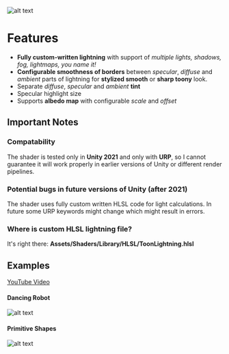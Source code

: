 ![alt text](https://github.com/tojynick/Toon-Shader-Unity-URP/blob/main/Readme%20Resources/Thumbnail.png)

# Features
* **Fully custom-written lightning** with support of *multiple lights, shadows, fog, lightmaps, you name it!*
* **Configurable smoothness of borders** between *specular*, *diffuse* and *ambient* parts of lightning for **stylized smooth** or **sharp toony** look.
* Separate *diffuse*, *specular* and *ambient* **tint**
* Specular highlight size
* Supports **albedo map** with configurable *scale* and *offset*

## Important Notes
### Compatability
The shader is tested only in **Unity 2021** and only with **URP**, so I cannot guarantee it will work properly in earlier versions of Unity or different render pipelines.
### Potential bugs in future versions of Unity (after 2021) 
The shader uses fully custom written HLSL code for light calculations. In future some URP keywords might change which might result in errors.
### Where is custom HLSL lightning file?
It's right there: **Assets/Shaders/Library/HLSL/ToonLightning.hlsl**

## Examples
[YouTube Video](https://www.youtube.com/watch?v=JDMmctA_5lc)
#### Dancing Robot
![alt text](https://github.com/tojynick/Toon-Shader-Unity-URP/blob/main/Readme%20Resources/Robot%20Dancing.gif)
#### Primitive Shapes
![alt text](https://github.com/tojynick/Toon-Shader-Unity-URP/blob/main/Readme%20Resources/Primitives.gif)

